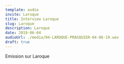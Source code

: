 ```yaml
---
template: audio
invite: Laroque
title: Interview Laroque
slug: Laroque
description: Laroque
date: 2019-06-04
audioUrl: ./media/04-LAROQUE-PRASQUIER-04-06-19.wav
draft: true
---
```

Emission sur Laroque